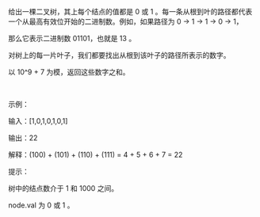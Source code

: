 给出一棵二叉树，其上每个结点的值都是 0 或 1 。每一条从根到叶的路径都代表一个从最高有效位开始的二进制数。例如，如果路径为 0 -> 1 -> 1 -> 0 -> 1，

那么它表示二进制数 01101，也就是 13 。

对树上的每一片叶子，我们都要找出从根到该叶子的路径所表示的数字。

以 10^9 + 7 为模，返回这些数字之和。

 

示例：



输入：[1,0,1,0,1,0,1]

输出：22

解释：(100) + (101) + (110) + (111) = 4 + 5 + 6 + 7 = 22
 

提示：

树中的结点数介于 1 和 1000 之间。

node.val 为 0 或 1 。
